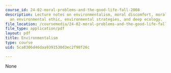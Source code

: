 ```yaml
---
course_id: 24-02-moral-problems-and-the-good-life-fall-2008
description: Lecture notes on environmentalism, moral discomfort, moral standing,
  an environmental ethic, environmental strategies, and deep ecology.
file_location: /coursemedia/24-02-moral-problems-and-the-good-life-fall-2008/5ca8306d46daa9391530d3ec2f98f26c_lec_11.pdf
file_type: application/pdf
layout: pdf
title: Environmentalism
type: course
uid: 5ca8306d46daa9391530d3ec2f98f26c

---
```

None